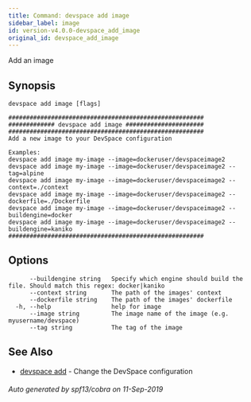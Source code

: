 ```yaml
---
title: Command: devspace add image
sidebar_label: image
id: version-v4.0.0-devspace_add_image
original_id: devspace_add_image
---
```



Add an image

## Synopsis

 
```
devspace add image [flags]
```

```
#######################################################
############# devspace add image ######################
#######################################################
Add a new image to your DevSpace configuration

Examples:
devspace add image my-image --image=dockeruser/devspaceimage2
devspace add image my-image --image=dockeruser/devspaceimage2 --tag=alpine
devspace add image my-image --image=dockeruser/devspaceimage2 --context=./context
devspace add image my-image --image=dockeruser/devspaceimage2 --dockerfile=./Dockerfile
devspace add image my-image --image=dockeruser/devspaceimage2 --buildengine=docker
devspace add image my-image --image=dockeruser/devspaceimage2 --buildengine=kaniko
#######################################################
```
## Options

```
      --buildengine string   Specify which engine should build the file. Should match this regex: docker|kaniko
      --context string       The path of the images' context
      --dockerfile string    The path of the images' dockerfile
  -h, --help                 help for image
      --image string         The image name of the image (e.g. myusername/devspace)
      --tag string           The tag of the image
```

## See Also

* [devspace add](/docs/cli/commands/devspace_add)	 - Change the DevSpace configuration

###### Auto generated by spf13/cobra on 11-Sep-2019
